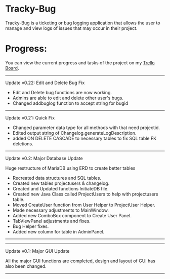 # Tracky-Bug

Tracky-Bug is a ticketing or bug logging application that allows the user to manage and view logs of issues that may occur in their project.


# Progress:

You can view the current progress and tasks of the project on my [Trello Board].

[Trello Board]: https://trello.com/b/XwCLbayH/my-current-projects

___________________________________________________________________________________________________________________________________________________________________________________
Update v0.22: Edit and Delete Bug Fix

- Edit and Delete bug functions are now working.
- Admins are able to edit and delete other user's bugs.
- Changed addbuglog function to accept string for bugid
___________________________________________________________________________________________________________________________________________________________________________________
Update v0.21: Quick Fix

- Changed parameter data type for all methods with that need projectid.
- Edited output string of Changelog.generateLogDescription.
- added ON DELETE CASCADE to necessary tables to fix SQL table FK deletions.

___________________________________________________________________________________________________________________________________________________________________________________
Update v0.2: Major Database Update

Huge restructure of MariaDB using ERD to create better tables
- Recreated data structures and SQL tables.
- Created new tables projectusers & changelog.
- Created and Updated functions InitiateDB file.
- Created new Java Class called ProjectUsers to help with projectusers table.
- Moved CreateUser function from User Helper to ProjectUser Helper.
- Made necessary adjustments to MainWindow.
- Added new ComboBox component to Create User Panel.
- TabViewPanel adjustments and fixes.
- Bug Helper fixes.
- Added new column for table in AdminPanel.


___________________________________________________________________________________________________________________________________________________________________________________
___________________________________________________________________________________________________________________________________________________________________________________
Update v0.1: Major GUI Update

All the major GUI functions are completed, design and layout of GUI has also been changed.

___________________________________________________________________________________________________________________________________________________________________________________

